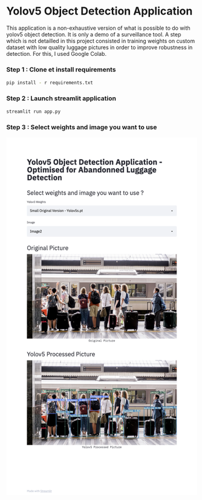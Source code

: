 # Yolov5 Object Detection Application 

This application is a non-exhaustive version of what is possible to do with yolov5 object detection. It is only a demo of a surveillance tool.
A step which is not detailled in this project consisted in training weights on custom dataset with low quality luggage pictures in order to improve robustness in detection. For this, I used Google Colab. 

### Step 1 : Clone et install requirements
```bash
pip install - r requirements.txt
```

### Step 2 : Launch streamlit application 
```bash
streamlit run app.py
```

### Step 3 : Select weights and image you want to use
![Streamlit App](./demo.png)
